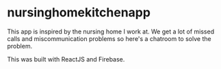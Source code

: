 # nursinghomekitchenapp
This app is inspired by the nursing home I work at. We get a lot of missed calls and miscommunication problems so here's a chatroom to solve the problem.

This was built with ReactJS and Firebase.
